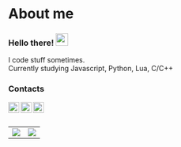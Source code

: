 # About me

### Hello there! <img src="https://media.giphy.com/media/hvRJCLFzcasrR4ia7z/giphy.gif" width="25px">
I code stuff sometimes.  
Currently studying Javascript, Python, Lua, C/C++

### Contacts
<a href="https://www.youtube.com/channel/UCaHMFcXFTH-Z6FIiJA9nl-w">
  <img align="left" alt="Youtube" width="22px" src="https://raw.githubusercontent.com/peterthehan/peterthehan/master/assets/youtube.svg" />
</a>
<a href="https://discord.gg/asodka">
  <img align="left" alt="Discord" width="22px" src="https://raw.githubusercontent.com/peterthehan/peterthehan/master/assets/discord.svg" />
</a>  
<a href="https://open.spotify.com/user/5k0zf0ckl2etgh5vg6e7c65s1?si=ff74dc3073f942cc">
  <img align="left" alt="Spotify" width="22px" src="https://raw.githubusercontent.com/peterthehan/peterthehan/master/assets/spotify.svg" />
</a>   

<br><br>

<table>
  <tr>
    <td align="center" style="padding=0;width=50%;">
      <img align="center" style="padding=0;" src="https://github-readme-stats.vercel.app/api/?username=invalidcode232&show_icons=true&title_color=4F8CC9&text_color=9f9f9f&bg_color=00000000&hide_border=true&icon_color=4F8CC9&hide_title=true&count_private=true" />
    </td>
    <td align="center" style="padding=0;width=50%;">
      <img align="center" style="padding=0;" src="https://github-readme-stats.quantumlytangled.vercel.app/api/top-langs/?username=invalidcode232&layout=compact&show_icons=true&title_color=4F8CC9&text_color=9f9f9f&bg_color=00000000&hide_border=true&icon_color=00000000&count_private=true" />
    </td>
  </tr>
</table>

